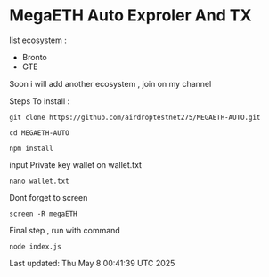 # MegaETH Auto Exproler And TX


list ecosystem :

- Bronto
- GTE

Soon i will add another ecosystem , join on my channel

Steps To install :

```
git clone https://github.com/airdroptestnet275/MEGAETH-AUTO.git
```

```
cd MEGAETH-AUTO
```

```
npm install
```

input Private key wallet on wallet.txt

```
nano wallet.txt
```

Dont forget to screen

```
screen -R megaETH
```

Final step , run with command

```
node index.js
```

Last updated: Thu May  8 00:41:39 UTC 2025

